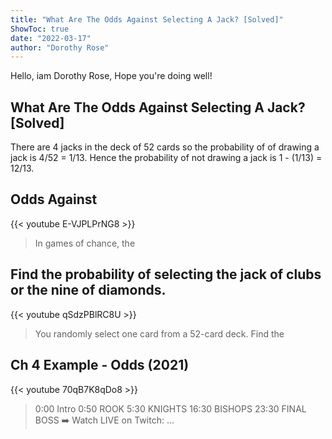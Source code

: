 ```yaml
---
title: "What Are The Odds Against Selecting A Jack? [Solved]"
ShowToc: true 
date: "2022-03-17"
author: "Dorothy Rose" 
---
```


Hello, iam Dorothy Rose, Hope you're doing well!
## What Are The Odds Against Selecting A Jack? [Solved]
There are 4 jacks in the deck of 52 cards so the probability of of drawing a jack is 4/52 = 1/13. Hence the probability of not drawing a jack is 1 - (1/13) = 12/13.

## Odds Against
{{< youtube E-VJPLPrNG8 >}}
>In games of chance, the 

## Find the probability of selecting the jack of clubs or the nine of diamonds.
{{< youtube qSdzPBlRC8U >}}
>You randomly select one card from a 52-card deck. Find the 

## Ch 4 Example - Odds  (2021)
{{< youtube 70qB7K8qDo8 >}}
>0:00 Intro 0:50 ROOK 5:30 KNIGHTS 16:30 BISHOPS 23:30 FINAL BOSS ➡️ Watch LIVE on Twitch: ...

